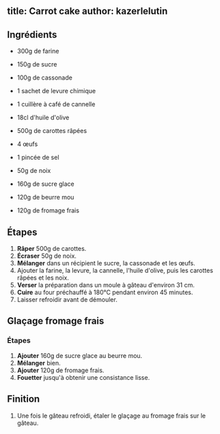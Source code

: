 title: Carrot cake
author: kazerlelutin
--- 

## Ingrédients

- 300g de farine
- 150g de sucre
- 100g de cassonade
- 1 sachet de levure chimique
- 1 cuillère à café de cannelle
- 18cl d'huile d'olive
- 500g de carottes râpées
- 4 œufs
- 1 pincée de sel
- 50g de noix

- 160g de sucre glace
- 120g de beurre mou
- 120g de fromage frais

## Étapes

1. **Râper** 500g de carottes.
2. **Écraser** 50g de noix.
3. **Mélanger** dans un récipient le sucre, la cassonade et les œufs.
4. Ajouter la farine, la levure, la cannelle, l'huile d'olive, puis les carottes râpées et les noix.
5. **Verser** la préparation dans un moule à gâteau d'environ 31 cm.
6. **Cuire** au four préchauffé à 180°C pendant environ 45 minutes.
7. Laisser refroidir avant de démouler.

## Glaçage fromage frais

### Étapes

1. **Ajouter** 160g de sucre glace au beurre mou.
2. **Mélanger** bien.
3. **Ajouter** 120g de fromage frais.
4. **Fouetter** jusqu'à obtenir une consistance lisse.

## Finition

1. Une fois le gâteau refroidi, étaler le glaçage au fromage frais sur le gâteau.
